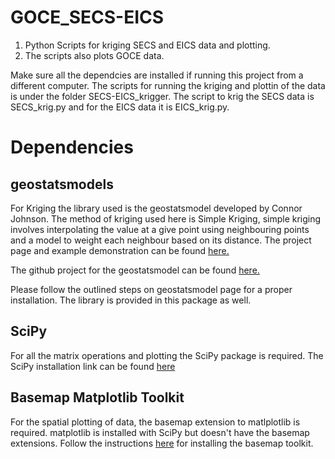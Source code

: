# GOCE_SECS-EICS
1. Python Scripts for kriging SECS and EICS data and plotting. 
2. The scripts also plots GOCE data. 

Make sure all the dependcies are installed if running this project from a different computer.
The scripts for running the kriging and plottin of the data is under the folder SECS-EICS_krigger.
The script to krig the SECS data is SECS_krig.py and for the EICS data it is EICS_krig.py.

# Dependencies 

geostatsmodels
--------------
For Kriging the library used is the geostatsmodel developed by Connor Johnson.
The method of kriging used here is Simple Kriging, simple kriging involves interpolating the value at a give point
using neighbouring points and a model to weight each neighbour based on its distance.
The project page and example demonstration can be found [here.](http://connor-johnson.com/2014/03/20/simple-kriging-in-python/)

The github project for the geostatsmodel can be found [here.](http://github.com/cjohnson318/geostatsmodels)

Please follow the outlined steps on geostatsmodel page for a proper installation. The library is provided in this package as well. 

SciPy
-----
For all the matrix operations and plotting the SciPy package is required. The SciPy installation link can be found [here](http://www.scipy.org/install.html)

Basemap Matplotlib Toolkit
--------------------------
For the spatial plotting of data, the basemap extension to matlplotlib is required. matplotlib is installed with SciPy
but doesn't have the basemap extensions. Follow the instructions [here](http://matplotlib.org/basemap/users/installing.html)
for installing the basemap toolkit.


